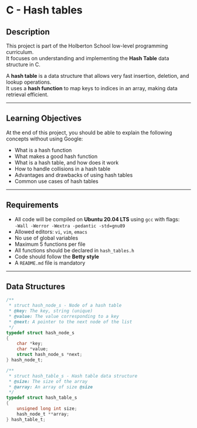 # C - Hash tables

## Description
This project is part of the Holberton School low-level programming curriculum.  
It focuses on understanding and implementing the **Hash Table** data structure in C.

A **hash table** is a data structure that allows very fast insertion, deletion, and lookup operations.  
It uses a **hash function** to map keys to indices in an array, making data retrieval efficient.

---

## Learning Objectives
At the end of this project, you should be able to explain the following concepts without using Google:

- What is a hash function  
- What makes a good hash function  
- What is a hash table, and how does it work  
- How to handle collisions in a hash table  
- Advantages and drawbacks of using hash tables  
- Common use cases of hash tables  

---

## Requirements
- All code will be compiled on **Ubuntu 20.04 LTS** using `gcc` with flags:  
  `-Wall -Werror -Wextra -pedantic -std=gnu89`
- Allowed editors: `vi`, `vim`, `emacs`
- No use of global variables
- Maximum 5 functions per file
- All functions should be declared in `hash_tables.h`
- Code should follow the **Betty style**
- A `README.md` file is mandatory

---

## Data Structures
```c
/**
 * struct hash_node_s - Node of a hash table
 * @key: The key, string (unique)
 * @value: The value corresponding to a key
 * @next: A pointer to the next node of the list
 */
typedef struct hash_node_s
{
	char *key;
	char *value;
	struct hash_node_s *next;
} hash_node_t;

/**
 * struct hash_table_s - Hash table data structure
 * @size: The size of the array
 * @array: An array of size @size
 */
typedef struct hash_table_s
{
	unsigned long int size;
	hash_node_t **array;
} hash_table_t;
